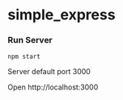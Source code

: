 # simple_express


### Run Server
`npm start`

Server default port 3000

Open http://localhost:3000

